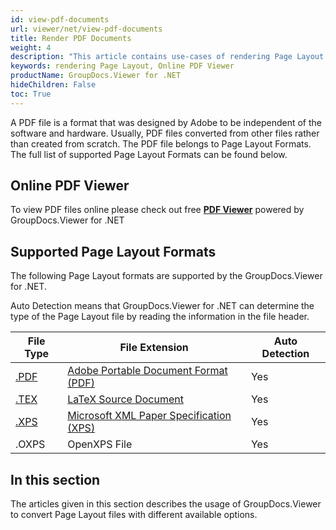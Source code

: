 ```yaml
---
id: view-pdf-documents
url: viewer/net/view-pdf-documents
title: Render PDF Documents
weight: 4
description: "This article contains use-cases of rendering Page Layout documents with GroupDocs.Viewer within your .NET applications."
keywords: rendering Page Layout, Online PDF Viewer
productName: GroupDocs.Viewer for .NET
hideChildren: False
toc: True
---
```

A PDF file is a format that was designed by Adobe to be independent of the software and hardware. Usually, PDF files converted from other files rather than created from scratch. The PDF file belongs to Page Layout Formats. The full list of supported Page Layout Formats can be found below.

## Online PDF Viewer

To view PDF files online please check out free **[PDF Viewer](https://products.groupdocs.app/viewer/pdf)** powered by GroupDocs.Viewer for .NET

## Supported Page Layout Formats

The following Page Layout formats are supported by the GroupDocs.Viewer for .NET.

Auto Detection means that GroupDocs.Viewer for .NET can determine the type of the Page Layout file by reading the information in the file header.

| File Type | File Extension | Auto Detection |
| --- | --- | --- |
| [.PDF](https://wiki.fileformat.com/view/pdf) | [Adobe Portable Document Format (PDF)](https://wiki.fileformat.com/view/pdf) | Yes |
| [.TEX](https://wiki.fileformat.com/page-description-language/tex/) | [LaTeX Source Document](https://wiki.fileformat.com/page-description-language/tex/) | Yes |
| [.XPS](https://wiki.fileformat.com/page-description-language/xps) | [Microsoft XML Paper Specification (XPS)](https://wiki.fileformat.com/page-description-language/xps) | Yes |
| .OXPS | OpenXPS File | Yes |

## In this section

The articles given in this section describes the usage of GroupDocs.Viewer to convert Page Layout files with different available options.
